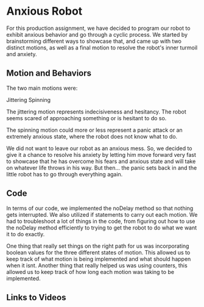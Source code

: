 # Anxious Robot
For this production assignment, we have decided to program our robot to exhibit anxious behavior and go through a cyclic process. We started by brainstorming different ways to showcase that, and came up with two distinct motions, as well as a final motion to resolve the robot's inner turmoil and anxiety.

## Motion and Behaviors

The two main motions were:

Jittering
Spinning

The jittering motion represents indecisiveness and hesitancy. The robot seems scared of approaching something or is hesitant to do so.

The spinning motion could more or less represent a panic attack or an extremely anxious state, where the robot does not know what to do.

We did not want to leave our robot as an anxious mess. So, we decided to give it a chance to resolve his anxiety by letting him move forward very fast to showcase that he has overcome his fears and anxious state and will take on whatever life throws in his way. But then... the panic sets back in and the little robot has to go through everything again. 


## Code

In terms of our code, we implemented the noDelay method so that nothing gets interrupted. We also utilized if statements to carry out each motion. We had to troubleshoot a lot of things in the code, from figuring out how to use the noDelay method efficiently to trying to get the robot to do what we want it to do exactly.

One thing that really set things on the right path for us was incorporating boolean values for the three different states of motion. This allowed us to keep track of what motion is being implemented and what should happen when it isnt. Another thing that really helped us was using counters, this allowed us to keep track of how long each motion was taking to be implemented.

## Links to Videos
